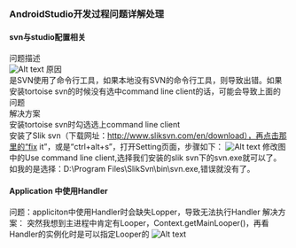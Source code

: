 ### AndroidStudio开发过程问题详解处理
#### svn与studio配置相关
问题描述<br>
![Alt text](/studioProblem/problem_1.png)
原因<br>
是SVN使用了命令行工具，如果本地没有SVN的命令行工具，则导致出错。如果安装tortoise svn的时候没有选中command line client的话，可能会导致上面的问题<br>
解决方案<br>
安装tortoise svn时勾选选上command line client<br>
安装了Slik svn（下载网址：http://www.sliksvn.com/en/download），再点击那里的“fix it”，或是“ctrl+alt+s”，打开Setting页面，步骤如下：
![Alt text](/studioProblem/problem_2.png)
修改图中的Use command line client,选择我们安装的slik svn下的svn.exe就可以了。如我的是选择：D:\Program Files\SlikSvn\bin\svn.exe,错误就没有了。

#### Application 中使用Handler
问题：appliciton中使用Handler时会缺失Lopper，导致无法执行Handler
解决方案：
突然我想到主进程中肯定有Looper，Context.getMainLooper()，再看Handler的实例化时是可以指定Looper的
![Alt text](/Application_Handler_Lopper/handler_lopper.png)
